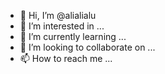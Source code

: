 - 👋 Hi, I’m @alialialu
- 👀 I’m interested in ...
- 🌱 I’m currently learning ...
- 💞️ I’m looking to collaborate on ...
- 📫 How to reach me ...

<!---
alialialu/alialialu is a ✨ special ✨ repository because its `README.md` (this file) appears on your GitHub profile.
You can click the Preview link to take a look at your changes.
--->
